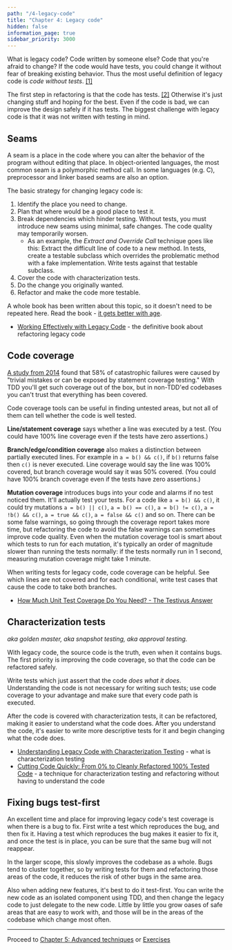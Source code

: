 ```yaml
---
path: "/4-legacy-code"
title: "Chapter 4: Legacy code"
hidden: false
information_page: true
sidebar_priority: 3000
---
```


What is legacy code? Code written by someone else? Code that you're afraid to change? If the code would have tests, you could change it without fear of breaking existing behavior. Thus the most useful definition of legacy code is *code without tests*. [[1]](https://www.amazon.com/Working-Effectively-Legacy-Michael-Feathers/dp/0131177052)

The first step in refactoring is that the code has tests. [[2]](https://martinfowler.com/books/refactoring.html) Otherwise it's just changing stuff and hoping for the best. Even if the code is bad, we can improve the design safely if it has tests. The biggest challenge with legacy code is that it was not written with testing in mind.


## Seams

A seam is a place in the code where you can alter the behavior of the program without editing that place. In object-oriented languages, the most common seam is a polymorphic method call. In some languages (e.g. C), preprocessor and linker based seams are also an option.

The basic strategy for changing legacy code is:

1. Identify the place you need to change.
2. Plan that where would be a good place to test it.
3. Break dependencies which hinder testing. Without tests, you must introduce new seams using minimal, safe changes. The code quality may temporarily worsen.
    * As an example, the *Extract and Override Call* technique goes like this: Extract the difficult line of code to a new method. In tests, create a testable subclass which overrides the problematic method with a fake implementation. Write tests against that testable subclass.
4. Cover the code with characterization tests.
5. Do the change you originally wanted.
6. Refactor and make the code more testable.

A whole book has been written about this topic, so it doesn't need to be repeated here. Read the book - [it gets better with age](https://www.commitstrip.com/en/2019/03/13/like-a-good-wine/).

<recommended-reading>

- [Working Effectively with Legacy Code](https://www.amazon.com/Working-Effectively-Legacy-Michael-Feathers/dp/0131177052) - the definitive book about refactoring legacy code

</recommended-reading>


## Code coverage

[A study from 2014](https://www.usenix.org/conference/osdi14/technical-sessions/presentation/yuan) found that 58% of catastrophic failures were caused by "trivial mistakes or can be exposed by statement coverage testing." With TDD you'll get such coverage out of the box, but in non-TDD'ed codebases you can't trust that everything has been covered.

Code coverage tools can be useful in finding untested areas, but not all of them can tell whether the code is well tested.

**Line/statement coverage** says whether a line was executed by a test. (You could have 100% line coverage even if the tests have zero assertions.)

**Branch/edge/condition coverage** also makes a distinction between partially executed lines. For example in `a = b() && c()`, if `b()` returns false then `c()` is never executed. Line coverage would say the line was 100% covered, but branch coverage would say it was 50% covered. (You could have 100% branch coverage even if the tests have zero assertions.)

**Mutation coverage** introduces bugs into your code and alarms if no test noticed them. It'll actually test your tests. For a code like `a = b() && c()`, it could try mutations `a = b() || c()`, `a = b() == c()`, `a = b() != c()`, `a = !b() && c()`, `a = true && c()`, `a = false && c()` and so on. There can be some false warnings, so going through the coverage report takes more time, but refactoring the code to avoid the false warnings can sometimes improve code quality. Even when the mutation coverage tool is smart about which tests to run for each mutation, it's typically an order of magnitude slower than running the tests normally: if the tests normally run in 1 second, measuring mutation coverage might take 1 minute.

When writing tests for legacy code, code coverage can be helpful. See which lines are not covered and for each conditional, write test cases that cause the code to take both branches.

<recommended-reading>

- [How Much Unit Test Coverage Do You Need? - The Testivus Answer](https://www.artima.com/weblogs/viewpost.jsp?thread=204677)

</recommended-reading>


## Characterization tests

*aka golden master, aka snapshot testing, aka approval testing.*

With legacy code, the source code is the truth, even when it contains bugs. The first priority is improving the code coverage, so that the code can be refactored safely.

Write tests which just assert that the code *does what it does*. Understanding the code is not necessary for writing such tests; use code coverage to your advantage and make sure that every code path is executed.

After the code is covered with characterization tests, it can be refactored, making it easier to understand what the code does. After you understand the code, it's easier to write more descriptive tests for it and begin changing what the code does.

<recommended-reading>

- [Understanding Legacy Code with Characterization Testing](https://www.infoq.com/news/2007/03/characterization-testing/) - what is characterization testing
- [Cutting Code Quickly: From 0% to Cleanly Refactored 100% Tested Code](https://www.youtube.com/watch?v=8OxH9Lz0Ckg) - a technique for characterization testing and refactoring without having to understand the code

</recommended-reading>


## Fixing bugs test-first

An excellent time and place for improving legacy code's test coverage is when there is a bug to fix. First write a test which reproduces the bug, and then fix it. Having a test which reproduces the bug makes it easier to fix it, and once the test is in place, you can be sure that the same bug will not reappear.

In the larger scope, this slowly improves the codebase as a whole. Bugs tend to cluster together, so by writing tests for them and refactoring those areas of the code, it reduces the risk of other bugs in the same area.

Also when adding new features, it's best to do it test-first. You can write the new code as an isolated component using TDD, and then change the legacy code to just delegate to the new code. Little by little you grow oases of safe areas that are easy to work with, and those will be in the areas of the codebase which change most often.

<hr>

Proceed to [Chapter 5: Advanced techniques](/5-advanced) or [Exercises](/exercises)
